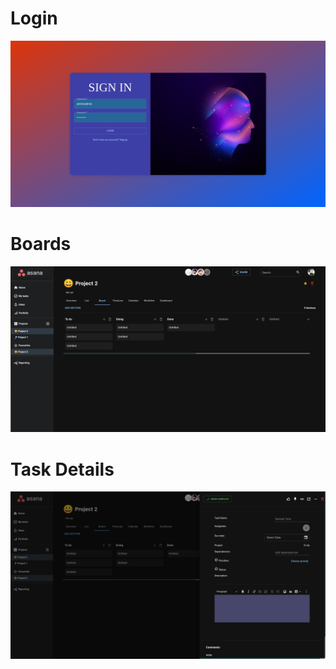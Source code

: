 # Login
![alt text](https://github.com/TrinhThiBaoAnh/Asana-Clone/blob/main/images/login.png)

# Boards 
![alt text](https://github.com/TrinhThiBaoAnh/Asana-Clone/blob/main/images/board.png)

# Task Details
![alt text](https://github.com/TrinhThiBaoAnh/Asana-Clone/blob/main/images/modelpng)
